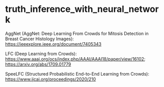 # truth_inference_with_neural_network

AggNet (AggNet: Deep Learning From Crowds for Mitosis Detection in Breast Cancer Histology Images): https://ieeexplore.ieee.org/document/7405343

LFC (Deep Learning from Crowds): https://www.aaai.org/ocs/index.php/AAAI/AAAI18/paper/view/16102; https://arxiv.org/abs/1709.01779

SpeeLFC (Structured Probabilistic End-to-End Learning from Crowds): https://www.ijcai.org/proceedings/2020/210
